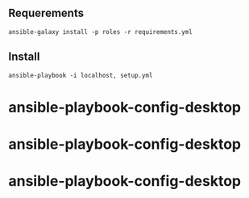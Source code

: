 
## Requerements
```
ansible-galaxy install -p roles -r requirements.yml
```

## Install
```
ansible-playbook -i localhost, setup.yml
```
# ansible-playbook-config-desktop
# ansible-playbook-config-desktop
# ansible-playbook-config-desktop
